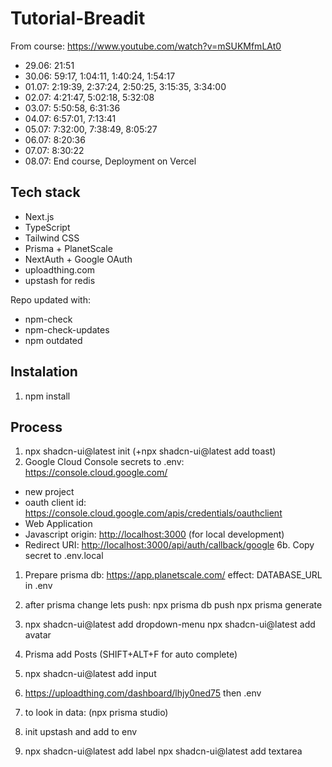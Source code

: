 # Tutorial-Breadit

From course: <https://www.youtube.com/watch?v=mSUKMfmLAt0>

- 29.06: 21:51
- 30.06: 59:17, 1:04:11, 1:40:24, 1:54:17
- 01.07: 2:19:39, 2:37:24, 2:50:25, 3:15:35, 3:34:00
- 02.07: 4:21:47, 5:02:18, 5:32:08
- 03.07: 5:50:58, 6:31:36
- 04.07: 6:57:01, 7:13:41
- 05.07: 7:32:00, 7:38:49, 8:05:27
- 06.07: 8:20:36
- 07.07: 8:30:22
- 08.07: End course, Deployment on Vercel

## Tech stack

- Next.js
- TypeScript
- Tailwind CSS
- Prisma + PlanetScale
- NextAuth + Google OAuth
- uploadthing.com
- upstash for redis

Repo updated with:

- npm-check
- npm-check-updates
- npm outdated

## Instalation

1. npm install

## Process

1. npx shadcn-ui@latest init (+npx shadcn-ui@latest add toast)
1. Google Cloud Console secrets to .env:
   <https://console.cloud.google.com/>

- new project
- oauth client id:
  <https://console.cloud.google.com/apis/credentials/oauthclient>
- Web Application
- Javascript origin: <http://localhost:3000> (for local development)
- Redirect URI: <http://localhost:3000/api/auth/callback/google>
  6b. Copy secret to .env.local

1. Prepare prisma db:
   <https://app.planetscale.com/>
   effect: DATABASE_URL in .env

1. after prisma change lets push:
   npx prisma db push
   npx prisma generate

1. npx shadcn-ui@latest add dropdown-menu
   npx shadcn-ui@latest add avatar

1. Prisma add Posts (SHIFT+ALT+F for auto complete)

1. npx shadcn-ui@latest add input

1. <https://uploadthing.com/dashboard/lhjy0ned75>
   then .env

1. to look in data:
   (npx prisma studio)

1. init upstash and add to env

1. npx shadcn-ui@latest add label
npx shadcn-ui@latest add textarea